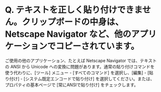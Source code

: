 # Q. テキストを正しく貼り付けできません。クリップボードの中身は、Netscape Navigator など、他のアプリケーションでコピーされています。

ご使用の他のアプリケーション、たとえば Netscape Navigator では、テキストの ANSI から Unicode
への変換に問題があります。通常の貼り付けコマンドを使う代わりに、\[ツール\] メニュー \- \[すべてのコマンド\] を選択し、\[編集\] \- \[貼り付け\] \-
\[システム既定エンコードで貼り付け\] を選択してください。または、プロパティの基本ページで \[常にANSIで貼り付け\] をチェックします。